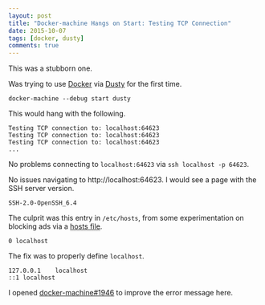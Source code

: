 ```yaml
---
layout: post
title: "Docker-machine Hangs on Start: Testing TCP Connection"
date: 2015-10-07
tags: [docker, dusty]
comments: true
---
```

This was a stubborn one.

Was trying to use [Docker](https://www.docker.com) via [Dusty](https://web.archive.org/web/20151217180459/http://dusty.gc.com/) for the first time.

```
docker-machine --debug start dusty
```

This would hang with the following.

```
Testing TCP connection to: localhost:64623
Testing TCP connection to: localhost:64623
Testing TCP connection to: localhost:64623
...

```

No problems connecting to `localhost:64623` via `ssh localhost -p 64623`.

No issues navigating to http://localhost:64623. I would see a page with the SSH server version.

```
SSH-2.0-OpenSSH_6.4
```

The culprit was this entry in `/etc/hosts`, from some experimentation on blocking ads via a [hosts file](https://github.com/StevenBlack/hosts).

```
0 localhost
```

The fix was to properly define `localhost`.

```
127.0.0.1    localhost
::1 localhost
```

I opened [docker-machine#1946](https://github.com/docker/machine/issues/1946) to improve the error message here.
